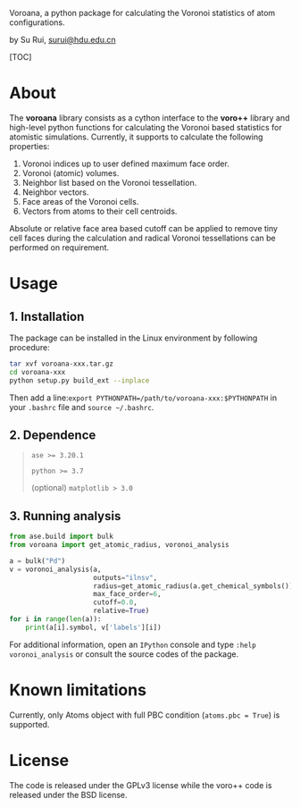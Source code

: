 Voroana, a python package for calculating the Voronoi statistics of atom configurations.

by Su Rui, surui@hdu.edu.cn



[TOC]

#  About

The **voroana** library consists as a cython interface to the **voro++** library and high-level python functions for calculating the Voronoi based statistics for atomistic simulations. Currently, it supports to calculate the following properties:

1. Voronoi indices up to user defined maximum face order.
2. Voronoi (atomic) volumes.
3. Neighbor list based on the Voronoi tessellation.
4. Neighbor vectors.
5. Face areas of the Voronoi cells.
6. Vectors from atoms to their cell centroids.


Absolute or relative face area based cutoff can be applied to remove tiny cell faces during the calculation and radical Voronoi tessellations can be performed on requirement.



# Usage

## 1. Installation

The package can be installed in the Linux environment by following procedure:

```bash
tar xvf voroana-xxx.tar.gz
cd voroana-xxx
python setup.py build_ext --inplace
```

Then add a line:`export PYTHONPATH=/path/to/voroana-xxx:$PYTHONPATH` in your `.bashrc` file and `source ~/.bashrc`.

## 2. Dependence

>`ase >= 3.20.1`
>
>`python >= 3.7`
>
>(optional) `matplotlib > 3.0`

## 3. Running analysis

```python
from ase.build import bulk
from voroana import get_atomic_radius, voronoi_analysis

a = bulk("Pd")
v = voronoi_analysis(a,
                     outputs="ilnsv",
                     radius=get_atomic_radius(a.get_chemical_symbols()),
                     max_face_order=6,
                     cutoff=0.0,
                     relative=True)
for i in range(len(a)):
    print(a[i].symbol, v['labels'][i])
```

For additional information,  open an `IPython` console and type `:help voronoi_analysis` or consult the source codes of the package.



# Known limitations

Currently, only Atoms object with full PBC condition (`atoms.pbc = True`) is supported.



# License

The code is released under the GPLv3 license while the voro++ code is released under the BSD license.



